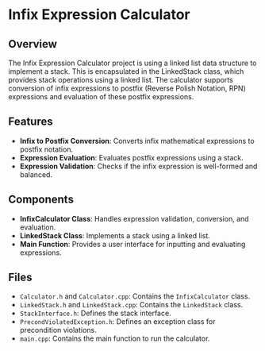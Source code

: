 # Infix Expression Calculator

## Overview
The Infix Expression Calculator project is using a linked list data structure to implement a stack.
This is encapsulated in the LinkedStack class, which provides stack operations using a linked list.
The calculator supports conversion of infix expressions to postfix (Reverse Polish Notation, RPN) expressions
and evaluation of these postfix expressions.

## Features
- **Infix to Postfix Conversion**: Converts infix mathematical expressions to postfix notation.
- **Expression Evaluation**: Evaluates postfix expressions using a stack.
- **Expression Validation**: Checks if the infix expression is well-formed and balanced.

## Components
- **InfixCalculator Class**: Handles expression validation, conversion, and evaluation.
- **LinkedStack Class**: Implements a stack using a linked list.
- **Main Function**: Provides a user interface for inputting and evaluating expressions.

## Files
- `Calculator.h` and `Calculator.cpp`: Contains the `InfixCalculator` class.
- `LinkedStack.h` and `LinkedStack.cpp`: Contains the `LinkedStack` class.
- `StackInterface.h`: Defines the stack interface.
- `PrecondViolatedException.h`: Defines an exception class for precondition violations.
- `main.cpp`: Contains the main function to run the calculator.


